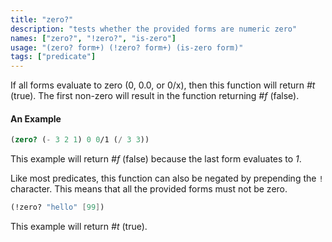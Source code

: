 ```yaml
---
title: "zero?"
description: "tests whether the provided forms are numeric zero"
names: ["zero?", "!zero?", "is-zero"]
usage: "(zero? form+) (!zero? form+) (is-zero form)"
tags: ["predicate"]
---
```


If all forms evaluate to zero (0, 0.0, or 0/x), then this function will return _#t_ (true). The first non-zero will result in the function returning _#f_ (false).

#### An Example

```scheme
(zero? (- 3 2 1) 0 0/1 (/ 3 3))
```

This example will return _#f_ (false) because the last form evaluates to _1_.

Like most predicates, this function can also be negated by prepending the `!` character. This means that all the provided forms must not be zero.

```scheme
(!zero? "hello" [99])
```

This example will return _#t_ (true).
